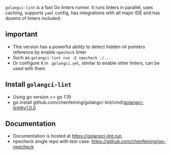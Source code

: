 `golangci-lint` is a fast Go linters runner. It runs linters in parallel, uses caching, supports `yaml` config, has integrations
with all major IDE and has dozens of linters included.

## important
- This version has a powerful ability to detect hidden nil pointers reference by enable `npecheck` linter
- Such as `golangci-lint run -E npecheck ./...` 
- Or configure it in `.golangci.yml`, similar to enable other linters, can be used with them

## Install `golangci-lint`
- Using go version >= go 1.19
- go install github.com/chenfeining/golangci-lint/cmd/golangci-lint@v1.0.0

## Documentation
- Documentation is hosted at https://golangci-lint.run.
- npecheck single repo with test case: https://github.com/chenfeining/go-npecheck
